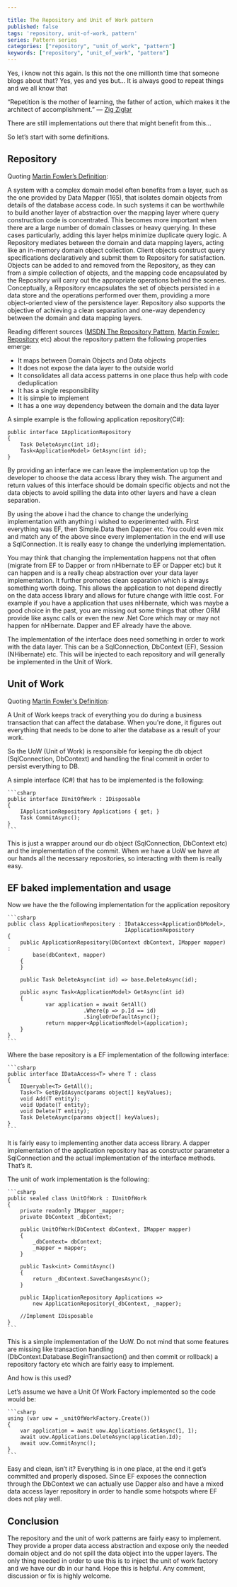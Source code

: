 ```yaml
---

title: The Repository and Unit of Work pattern
published: false
tags: 'repository, unit-of-work, pattern'
series: Pattern series
categories: ["repository", "unit_of_work", "pattern"]
keywords: ["repository", "unit_of_work", "pattern"]
---
```


Yes, i know not this again. Is this not the one millionth time that someone blogs about that?
Yes, yes and yes but…
It is always good to repeat things and we all know that

“Repetition is the mother of learning, the father of action, which makes it the architect of accomplishment.” ― [Zig Ziglar](https://en.wikipedia.org/wiki/Zig_Ziglar)

There are still implementations out there that might benefit from this…

So let’s start with some definitions.

## Repository

Quoting [Martin Fowler’s Definition](http://martinfowler.com/eaaCatalog/repository.html):

A system with a complex domain model often benefits from a layer, such as the one provided by Data Mapper (165),
that isolates domain objects from details of the database access code. In such systems it can be worthwhile to build another layer of abstraction
over the mapping layer where query construction code is concentrated. This becomes more important when there are a large number of domain classes or heavy querying.
In these cases particularly, adding this layer helps minimize duplicate query logic. A Repository mediates between the domain and data mapping layers,
acting like an in-memory domain object collection. Client objects construct query specifications declaratively and submit them to Repository for satisfaction.
Objects can be added to and removed from the Repository, as they can from a simple collection of objects, and the mapping code encapsulated by the Repository
will carry out the appropriate operations behind the scenes. Conceptually, a Repository encapsulates the set of objects persisted in a data store and the operations
performed over them, providing a more object-oriented view of the persistence layer. Repository also supports the objective of achieving a clean separation and
one-way dependency between the domain and data mapping layers.

Reading different sources ([MSDN The Repository Pattern](https://msdn.microsoft.com/en-us/library/ff649690.aspx),
[Martin Fowler: Repository](http://martinfowler.com/eaaCatalog/repository.html) etc) about the repository pattern the following properties emerge:

* It maps between Domain Objects and Data objects
* It does not expose the data layer to the outside world
* It consolidates all data access patterns in one place thus help with code deduplication
* It has a single responsibility
* It is simple to implement
* It has a one way dependency between the domain and the data layer

A simple example is the following application repository(C#):

    public interface IApplicationRepository
    {
        Task DeleteAsync(int id);
        Task<ApplicationModel> GetAsync(int id);
    }

By providing an interface we can leave the implementation up top the developer to choose the data access library they wish.
The argument and return values of this interface should be domain specific objects and not the data objects to avoid spilling the data
into other layers and have a clean separation.

By using the above i had the chance to change the underlying implementation with anything i wished to experimented with.
First everything was EF, then Simple.Data then Dapper etc. You could even mix and match any of the above since every implementation
in the end will use a SqlConnection. It is really easy to change the underlying implementation.

You may think that changing the implementation happens not that often (migrate from EF to Dapper or from nHibernate to EF or Dapper etc)
but it can happen and is a really cheap abstraction over your data layer implementation. It further promotes clean separation which is always something worth doing.
This allows the application to not depend directly on the data access library and allows for future change with little cost.
For example if you have a application that uses nHibernate, which was maybe a good choice in the past, you are missing out some things
that other ORM provide like async calls or even the new .Net Core which may or may not happen for nHibernate. Dapper and EF already have the above.

The implementation of the interface does need something in order to work with the data layer. This can be a SqlConnection, DbContext (EF), Session (NHibernate) etc.
This will be injected to each repository and will generally be implemented in the Unit of Work.

## Unit of Work

Quoting [Martin Fowler's Definition](http://martinfowler.com/eaaCatalog/unitOfWork.html):

A Unit of Work keeps track of everything you do during a business transaction that can affect the database.
When you're done, it figures out everything that needs to be done to alter the database as a result of your work.

So the UoW (Unit of Work) is responsible for keeping the db object (SqlConnection, DbContext) and handling the final commit in order to persist everything to DB.

A simple interface (C#) that has to be implemented is the following:

    ```csharp
    public interface IUnitOfWork : IDisposable
    {
        IApplicationRepository Applications { get; }
        Task CommitAsync();
    }
    ```

This is just a wrapper around our db object (SqlConnection, DbContext etc) and the implementation of the commit.
When we have a UoW we have at our hands all the necessary repositories, so interacting with them is really easy.

## EF baked implementation and usage

Now we have the the following implementation for the application repository

    ```csharp
    public class ApplicationRepository : IDataAccess<ApplicationDbModel>, 
                                         IApplicationRepository
    {
        public ApplicationRepository(DbContext dbContext, IMapper mapper) : 
            base(dbContext, mapper)
        {
        }

        public Task DeleteAsync(int id) => base.DeleteAsync(id);

        public async Task<ApplicationModel> GetAsync(int id)
        {
                var application = await GetAll()
                            .Where(p => p.Id == id)
                            .SingleOrDefaultAsync();
                return mapper<ApplicationModel>(application);
        }
    }
    ```

Where the base repository is a EF implementation of the following interface:

    ```csharp
    public interface IDataAccess<T> where T : class
    {
        IQueryable<T> GetAll();
        Task<T> GetByIdAsync(params object[] keyValues);
        void Add(T entity);
        void Update(T entity);
        void Delete(T entity);
        Task DeleteAsync(params object[] keyValues);
    }
    ```

It is fairly easy to implementing another data access library. A dapper implementation of the application repository has
as constructor parameter a SqlConnection and the actual implementation of the interface methods. That’s it.

The unit of work implementation is the following:

    ```csharp
    public sealed class UnitOfWork : IUnitOfWork
    {
        private readonly IMapper _mapper;
        private DbContext _dbContext;

        public UnitOfWork(DbContext dbContext, IMapper mapper)
        {
            _dbContext= dbContext;
            _mapper = mapper;
        }
            
        public Task<int> CommitAsync()
        {
            return _dbContext.SaveChangesAsync();
        }

        public IApplicationRepository Applications => 
            new ApplicationRepository(_dbContext, _mapper);
            
        //Implement IDisposable
    }
    ```

This is a simple implementation of the UoW. Do not mind that some features are missing like transaction handling
(DbContext.Database.BeginTransaction() and then commit or rollback) a repository factory etc which are fairly easy to implement.

And how is this used?

Let’s assume we have a Unit Of Work Factory implemented so the code would be:

    ```csharp
    using (var uow = _unitOfWorkFactory.Create())
    {
        var application = await uow.Applications.GetAsync(1, 1);
        await uow.Applications.DeleteAsync(application.Id);
        await uow.CommitAsync();
    }
    ```

Easy and clean, isn’t it? Everything is in one place, at the end it get’s committed and properly disposed.
Since EF exposes the connection through the DbContext we can actually use Dapper also and have a mixed data access layer repository
in order to handle some hotspots where EF does not play well.

## Conclusion

The repository and the unit of work patterns are fairly easy to implement. They provide a proper data access abstraction and expose only the needed domain object
and do not spill the data object into the upper layers. The only thing needed in order to use this is to inject the unit of work factory and we have our db in our hand.
Hope this is helpful. Any comment, discussion or fix is highly welcome.
